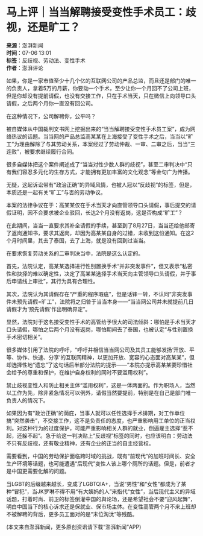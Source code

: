 # 马上评｜当当解聘接受变性手术员工：歧视，还是旷工？

**来源**：澎湃新闻  
**时间**：07-06 13:01  
**标签**：反歧视、劳动法、变性手术  
**作者**：澎湃评论  

如果，你是一家市值至少十几个亿的互联网公司的产品总监，而且还是部门的唯一的负责人，拿着5万的月薪，你要动一个手术，至少让你一个月回不了公司上班，但是你却没有提前请假，也没有交接工作，只在手术当天，只在微信上向领导口头请假，之后两个月你一直没有回公司。

在这种情况下，公司解聘你，公平吗？

被自媒体从中国裁判文书网上挖掘出来的“当当解聘接受变性手术员工案”，成为网络热议的话题。当当网的产品总监高某某在上海接受了变性手术之后，当当以“旷工”为理由解除了与其劳动关系，本案经过了劳动仲裁、一审、二审之后，当当“三连败”，被要求继续履行合同。

很多自媒体把这个案件阐述成了“当当对性少数人群的歧视”，甚至二审判决中“只有我们容忍多元化的生存方式，才能拥有更加丰富的文化观念”等金句广为传播。

无疑，这起诉讼带有“政治正确”的异域风情，也被人冠以“反歧视”的标签，但是，本质还是一起有关“旷工”与否的劳动争议。

本案的法律争议在于：高某某仅在手术当天才向直管领导口头请假，事后提交的请假证明，因不合要求被企业驳回，长达2个月没有返岗，这是否构成“旷工”？

在此期间，当当一直要求其补全请假的手续，甚至到了8月27日，当当还给他邮寄了返岗通知书，要求其返岗，却因为高某某自身的过错，未收到这份通知。在这2个月时间里，其去了泰国，去了上海，就是没有回到过当当。

在要求恢复劳动关系的二审判决当中，法院是这么认定的。

首先，法院认定，高某某选择进行性别置换手术“并非突发事件”，但又表示“私密性和抉择的难以确定性，决定了高某某选择手术当天向主管领导口头请假，并于事后申请线上审批”，其行为具有合理性。

其次，法院认为其请假存在“严重的程序瑕疵”，但是话锋一转，不认同“非突发事件未预先请假=旷工”，法院将之归咎于当当本身——“当当网公司并未就提前几日请假才为‘预先请假’作出明确界定”。

显然，法院对于这名接受变性手术的高管给予很大的司法倾斜：哪怕是手术当天才口头请假，哪怕之后两个月没有返岗，哪怕期间去了泰国，也被认定“与性别置换手术密切相关”。

很多媒体引用了法院的呼吁，“呼吁并相信当当网公司及其员工能够发扬‘开放、平等、协作、快速、分享’的互联网精神，以更加开放、宽容的心态面对高某某”，但却选择性地“遗忘”了这句话后半部分法院的提示——“本院亦提示高某某要珍惜社会给予的尊重和保护，在维护自身权利的同时不要滥用权利”。

禁止歧视变性人和防止相关主体“滥用权利”，这是一体两面的。作为职场人，当然以工作为先，除非紧急情况可以例外，请假当然要提前，特别是在自己是部门唯一负责人的情况下。

如果因为有“政治正确”的荫庇，当事人就可以任性选择手术排期，对工作单位搞“突然袭击”，不交接工作，这不是负责任的态度，也严重影响用工单位的正当权利。对这种行为的过度保护，可能严重影响相关人群的就业，倒逼雇主选择“惹不起，还躲不起”。急于给这一判决贴上“反歧视”标签的同时，也应该明白：劳动法不只有反歧视，还有敬业精神，还有企业的正当的自主经营权。

需要看到，中国的劳动保护面临跨时域的挑战，既有“前现代”的加班时间长、安全生产环境等话题，也可能遭遇“后现代”变性人该上哪个厕所的话题。但是，前者才是中国更需要化解的问题。

当LGBT的后缀越来越长，变成了LGBTQIA+，当说“男性”和“女性”都成为了某种“冒犯”，当JK罗琳不得不用“有大姨妈的人”来指代“女性”，当后现代主义的异域话题，打着时尚、前卫的标签倒灌中国的舆论场，还是希望社会不要“迎风起舞”，明白中国当下的核心诉求还是保就业、保市场主体。在变性高管两个月不来上班却不被解聘的背后，更多员工面对的是“末位淘汰”等残酷。

(本文来自澎湃新闻，更多原创资讯请下载“澎湃新闻”APP)
